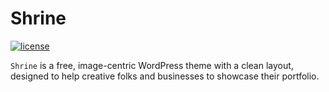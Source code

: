 Shrine
======

[![license](https://img.shields.io/badge/license-GPL%20(%3E%3D%202)-green)]()

`Shrine` is a free, image-centric WordPress theme with a clean layout, designed to help creative folks and businesses to showcase their portfolio. 